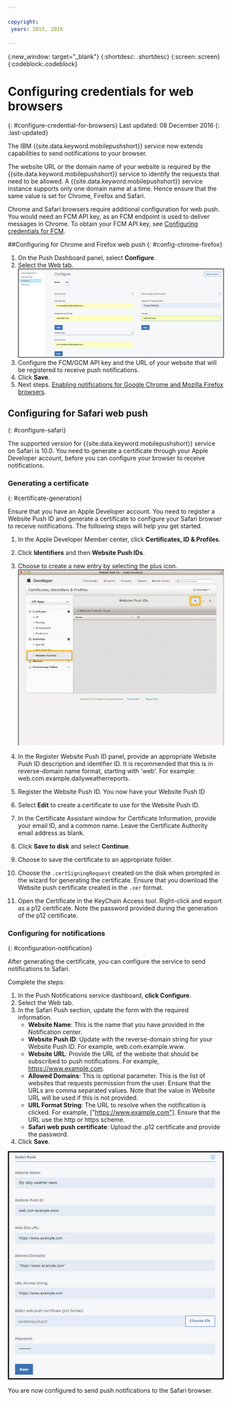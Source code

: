 ```yaml
---

copyright:
 years: 2015, 2016

---
```


{:new_window: target="_blank"}
{:shortdesc: .shortdesc}
{:screen:.screen}
{:codeblock:.codeblock}

# Configuring credentials for web browsers
{: #configure-credential-for-browsers}
Last updated: 08 December 2016
{: .last-updated}

The IBM {{site.data.keyword.mobilepushshort}} service now extends capabilities to send notifications to your browser. 

The website URL or the domain name of your website is required by the {{site.data.keyword.mobilepushshort}} service to identify the requests that need to be allowed. A {{site.data.keyword.mobilepushshort}} service instance supports only one domain name at a time. Hence ensure that the same value is set for Chrome, Firefox and Safari. 

Chrome and Safari browsers require additional configuration for web push. You would need an FCM API key, as an FCM endpoint is used to deliver messages in Chrome. To obtain your FCM API key, see [Configuring credentials for FCM](t_push_provider_android.html).



##Configuring for Chrome and Firefox web push 
{: #config-chrome-firefox}

1. On the Push Dashboard panel, select **Configure**.
2. Select the Web tab.
	![WebPush Configurations](images/webpush_configure.jpg)
3. Configure the FCM/GCM API key and the URL of your website that will be registered to receive push notifications.
4. Click **Save**.
5. Next steps. [Enabling notifications for Google Chrome and Mozilla Firefox browsers](c_enable_push.html).


## Configuring for Safari web push 
{: #configure-safari}

The supported version for {{site.data.keyword.mobilepushshort}} service on Safari is 10.0. You need to generate a certificate through your Apple Developer account, before you can configure your browser to receive notifications.

### Generating a certificate
{: #certificate-generation}

Ensure that you have an Apple Developer account. You need to register a Website Push ID and generate a certificate to configure your Safari browser to receive notifications. The following steps will help you get started.

1. In the Apple Developer Member center, click **Certificates, ID & Profiles**. 
2. Click **Identifiers** and then **Website Push IDs**.
3. Choose to create a new entry by selecting the plus icon.
  ![Push dashboard](images/safari_1.jpg)

4. In the Register Website Push ID panel, provide an appropriate Website Push ID description and identifier ID. It is recommended that this is in reverse-domain name format, starting with 'web'. For example: web.com.example.dailyweatherreports.
5. Register the Website Push ID. You now have your Website Push ID 
6. Select **Edit** to create a certificate to use for the Website Push ID.
7. In the Certificate Assistant window for Certificate Information, provide your email ID, and a common name. Leave the Certificate Authority email address as blank.
8. Click **Save to disk** and select **Continue**.
9. Choose to save the certificate to an appropriate folder.
10. Choose the `.certSigningRequest` created on the disk when prompted in the wizard for generating the certificate. Ensure that you download the Website push certificate created in the `.cer` format.
11. Open the Certificate in the KeyChain Access tool. Right-click and export as a p12 certificate. Note the password provided during the generation of the p12 certificate.


### Configuring for notifications
  {: #configuration-notification}
 
After generating the certificate, you can configure the service to send notifications to Safari. 

Complete the steps:

1. In the Push Notifications service dashboard, **click Configure**. 
2. Select the Web tab. 
3. In the Safari Push section, update the form with the required information. 
	- **Website Name**: This is the name that you have provided in the Notification center.
	- **Website Push ID**: Update with the reverse-domain string for your Website Push ID. For example, web.com.example.www.
	- **Website URL**: Provide the URL of the website that should be subscribed to push notifications. For example, https://www.example.com.
	- **Allowed Domains**: This is optional parameter. This is the list of websites that requests permission from the user. Ensure that the URLs are comma separated values. Note that the value in Website URL will be used if this is not provided. 
	- **URL Format String**: The URL to resolve when the notification is clicked. For example, ["https://www.example.com"]. Ensure that the URL use the http or https scheme.
	- **Safari web push certificate**: Upload the .p12 certificate and provide the password.
4. Click **Save**.	

![Push dashboard](images/push_configure_safari.jpg)	

You are now configured to send push notifications to the Safari browser.

	